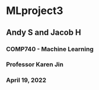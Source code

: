 # MLproject3
## Andy S and Jacob H
### COMP740 - Machine Learning
### Professor Karen Jin
### April 19, 2022

